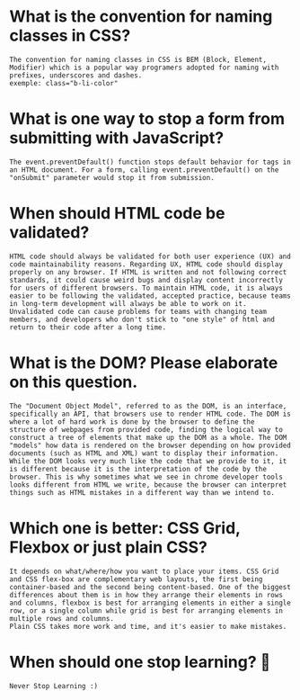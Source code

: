# What is the convention for naming classes in CSS?
    The convention for naming classes in CSS is BEM (Block, Element, Modifier) which is a popular way programers adopted for naming with prefixes, underscores and dashes.
    exemple: class="b-li-color"

# What is one way to stop a form from submitting with JavaScript?
    The event.preventDefault() function stops default behavior for tags in an HTML document. For a form, calling event.preventDefault() on the "onSubmit" parameter would stop it from submission.

# When should HTML code be validated?
    HTML code should always be validated for both user experience (UX) and code maintainability reasons. Regarding UX, HTML code should display properly on any browser. If HTML is written and not following correct standards, it could cause weird bugs and display content incorrectly for users of different browsers. To maintain HTML code, it is always easier to be following the validated, accepted practice, because teams in long-term development will always be able to work on it. Unvalidated code can cause problems for teams with changing team members, and developers who don't stick to "one style" of html and return to their code after a long time.

# What is the DOM? Please elaborate on this question.
    The "Document Object Model", referred to as the DOM, is an interface, specifically an API, that browsers use to render HTML code. The DOM is where a lot of hard work is done by the browser to define the structure of webpages from provided code, finding the logical way to construct a tree of elements that make up the DOM as a whole. The DOM "models" how data is rendered on the browser depending on how provided documents (such as HTML and XML) want to display their information. While the DOM looks very much like the code that we provide to it, it is different because it is the interpretation of the code by the browser. This is why sometimes what we see in chrome developer tools looks different from HTML we write, because the browser can interpret things such as HTML mistakes in a different way than we intend to.

# Which one is better: CSS Grid, Flexbox or just plain CSS?
    It depends on what/where/how you want to place your items. CSS Grid and CSS flex-box are complementary web layouts, the first being container-based and the second being content-based. One of the biggest differences about them is in how they arrange their elements in rows and columns, flexbox is best for arranging elements in either a single row, or a single column while grid is best for arranging elements in multiple rows and columns. 
    Plain CSS takes more work and time, and it's easier to make mistakes.

# When should one stop learning? 🤔
    Never Stop Learning :)